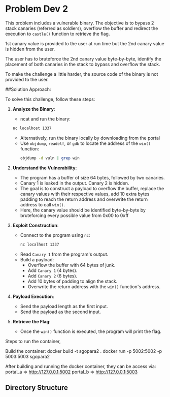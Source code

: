 # Problem Dev 2

This problem includes a vulnerable binary. The objective is to bypass 2 stack 
canaries (referred  as soldiers), overflow the buffer and 
redirect the execution to `castle()` function to retrieve the flag.

1st canary value is provided to the user at run time but the 2nd canary value 
is hidden from the user.

The user has to bruteforce the 2nd canary value byte-by-byte, identify the 
placement of both canaries in the stack to bypass and overflow the stack.

To make the challenge a little harder, the source code of the binary is 
not provided to the user.

##Solution Approach:

To solve this challenge, follow these steps:

1. **Analyze the Binary**:
    - ncat and run the binary:
     ```bash
     nc localhost 1337
     ```
    - Alternatively, run the binary locally by downloading from the portal
   - Use `objdump`, `readelf`, or `gdb` to locate the address of the `win()` 
     function:
     ```bash
     objdump -d vuln | grep win
     ```

2. **Understand the Vulnerability**:
   - The program has a buffer of size 64 bytes, followed by two canaries.
   - Canary 1 is leaked in the output. Canary 2 is hidden.
   - The goal is to construct a payload to overflow the buffer, replace the canary values
     with their respective values, add 10 extra bytes padding to reach the return address
     and overwrite the return address to call `win()`.
   - Here, the canary value should be identified byte-by-byte by bruteforcing every possible
     value from 0x00 to 0xff 

3. **Exploit Construction**:
   - Connect to the program using `nc`:
     ```bash
     nc localhost 1337
     ```
   - Read `Canary 1` from the program's output.
   - Build a payload:
     - Overflow the buffer with 64 bytes of junk.
     - Add `Canary 1` (4 bytes).
     - Add `Canary 2` (6 bytes).
     - Add 10 bytes of padding to align the stack.
     - Overwrite the return address with the `win()` function's address.

4. **Payload Execution**:
   - Send the payload length as the first input.
   - Send the payload as the second input.

5. **Retrieve the Flag**:
   - Once the `win()` function is executed, the program will print the flag.


Steps to run the container,

Build the container:
docker build -t sgopara2 .
docker run -p 5002:5002 -p 5003:5003 sgopara2

After building and running the docker container, they can be access via:
portal_a => http://127.0.0.1:5002
portal_b => http://127.0.0.1:5003


## Directory Structure

